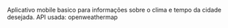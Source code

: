 Aplicativo mobile basico para informações sobre o clima e tempo da cidade desejada.
API usada: openweathermap

